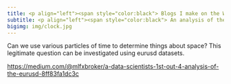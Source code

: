 ```yaml
---
title: <p align="left"><span style="color:black"> Blogs I make on the Web.
subtitle: <p align="left"><span style="color:black"> An analysis of the EURUSD. Experimentations and observations for spatial and directional patterns via discrete and helical use of time. 
bigimg: img/clock.jpg
---
```


Can we use various particles of time to determine things about space? This legitimate question can be investigated using eurusd datasets.

<https://medium.com/@mlfxbroker/a-data-scientists-1st-out-4-analysis-of-the-eurusd-8ff83fa1dc3c>

